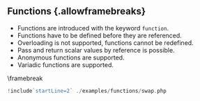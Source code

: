 ## Functions {.allowframebreaks}

* Functions are introduced with the keyword `function`.
* Functions have to be defined before they are referenced.
* Overloading is not supported, functions cannot be redefined.
* Pass and return scalar values by reference is possible.
* Anonymous functions are supported.
* Variadic functions are supported.

\framebreak

```php
!include`startLine=2` ./examples/functions/swap.php
```

